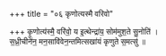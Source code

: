 +++
title = "०६ कृणोत्यस्मै वरिवो"

+++
कृ॒णोत्य॑स्मै॒ वरि॑वो॒ य इ॒त्थेन्द्रा॑य॒ सोम॑मुश॒ते सु॒नोति॑ ।  
स॒ध्री॒चीने॑न॒ मन॒सावि॑वेन॒न्तमित्सखा॑यं कृणुते स॒मत्सु॑ ॥